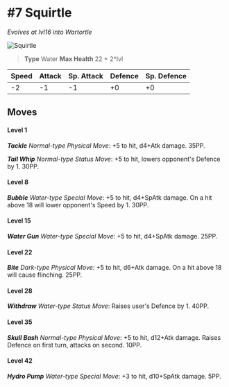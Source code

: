 # #7 Squirtle
*Evolves at lvl16 into Wartortle*

![Squirtle](https://img.pokemondb.net/sprites/home/normal/1x/squirtle.png)

> **Type** Water
> **Max Health** 22 + 2\*lvl

| Speed | Attack | Sp. Attack | Defence | Sp. Defence |
| ----- | ------ | ---------- | ------- | ----------- |
| -2 | -1 | -1 | +0 | +0 |

## Moves
#### Level 1

***Tackle** Normal-type Physical Move*: +5 to hit, d4+Atk damage.  35PP.

***Tail Whip** Normal-type Status Move*: +5 to hit, lowers opponent's Defence by 1. 30PP.
#### Level 8

***Bubble** Water-type Special Move*: +5 to hit, d4+SpAtk damage. On a hit above 18 will lower opponent's Speed by 1. 30PP.
#### Level 15

***Water Gun** Water-type Special Move*: +5 to hit, d4+SpAtk damage.  25PP.
#### Level 22

***Bite** Dark-type Physical Move*: +5 to hit, d6+Atk damage. On a hit above 18 will cause flinching. 25PP.
#### Level 28

***Withdraw** Water-type Status Move*: Raises user's Defence by 1. 40PP.
#### Level 35

***Skull Bash** Normal-type Physical Move*: +5 to hit, d12+Atk damage. Raises Defence on first turn, attacks on second. 10PP.
#### Level 42

***Hydro Pump** Water-type Special Move*: +3 to hit, d10+SpAtk damage.  5PP.

